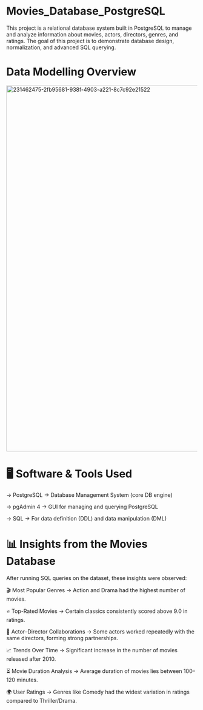 # Movies_Database_PostgreSQL
This project is a relational database system built in PostgreSQL to manage and analyze information about movies, actors, directors, genres, and ratings. The goal of this project is to demonstrate database design, normalization, and advanced SQL querying.

# Data Modelling Overview
<img width="1840" height="964" alt="231462475-2fb95681-938f-4903-a221-8c7c92e21522" src="https://github.com/user-attachments/assets/5ea82158-b897-4fab-a4f5-5444429f43a3" />

# 🖥️ Software & Tools Used

-> PostgreSQL 
→ Database Management System (core DB engine)

-> pgAdmin 4 
→ GUI for managing and querying PostgreSQL

-> SQL 
→ For data definition (DDL) and data manipulation (DML)

# 📊 Insights from the Movies Database

After running SQL queries on the dataset, these insights were observed:

🎬 Most Popular Genres 
→ Action and Drama had the highest number of movies.

⭐ Top-Rated Movies 
→ Certain classics consistently scored above 9.0 in ratings.

👥 Actor–Director Collaborations 
→ Some actors worked repeatedly with the same directors, forming strong partnerships.

📈 Trends Over Time 
→ Significant increase in the number of movies released after 2010.

⏳ Movie Duration Analysis 
→ Average duration of movies lies between 100–120 minutes.

🌍 User Ratings → Genres like Comedy had the widest variation in ratings compared to Thriller/Drama.
